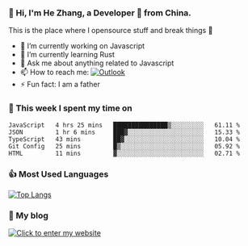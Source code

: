 ### 👋 Hi, I'm He Zhang, a Developer 🚀 from China.

This is the place where I opensource stuff and break things :rofl:

- 🔭  I’m currently working on Javascript
- 🌱  I’m currently learning Rust
- 💬  Ask me about anything related to Javascript
- 📫  How to reach me: [![Outlook](https://img.shields.io/badge/-Outlook-0078D4?style=flat&logo=Microsoft-Outlook&logoColor=white)](mailto:zhanghecool@outlook.com)
- ⚡  Fun fact: I am a father

### 💪 This week I spent my time on 
<!--START_SECTION:waka-->
```text
JavaScript   4 hrs 25 mins   ███████████████▒░░░░░░░░░   61.11 % 
JSON         1 hr 6 mins     ███▓░░░░░░░░░░░░░░░░░░░░░   15.33 % 
TypeScript   43 mins         ██▓░░░░░░░░░░░░░░░░░░░░░░   10.04 % 
Git Config   25 mins         █▒░░░░░░░░░░░░░░░░░░░░░░░   05.92 % 
HTML         11 mins         ▓░░░░░░░░░░░░░░░░░░░░░░░░   02.71 % 
```
<!--END_SECTION:waka-->

### 👍 Most Used Languages
[![Top Langs](https://github-readme-stats.vercel.app/api/top-langs/?username=zhanghecool&layout=compact)](https://zhanghe.cool)

### 🌈 My blog 
[![Click to enter my website](https://cdn.jsdelivr.net/gh/zhanghecool/assets/images/gif/zhanghecools.gif)](https://zhanghe.cool)
